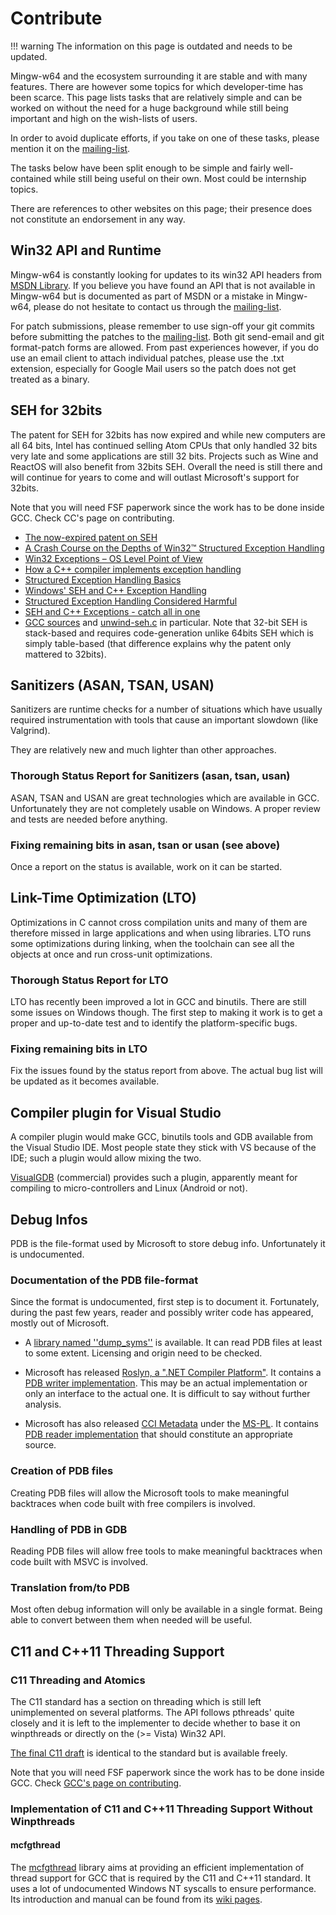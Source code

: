# Contribute

!!! warning
    The information on this page is outdated and needs to be updated.

Mingw-w64 and the ecosystem surrounding it are stable and with many features.
There are however some topics for which developer-time has been scarce. This
page lists tasks that are relatively simple and can be worked on without the
need for a huge background while still being important and high on the
wish-lists of users.

In order to avoid duplicate efforts, if you take on one of these tasks, please
mention it on the
[mailing-list](http://lists.sourceforge.net/mailman/listinfo/mingw-w64-public).

The tasks below have been split enough to be simple and fairly well-contained
while still being useful on their own. Most could be internship topics.

There are references to other websites on this page; their presence does not
constitute an endorsement in any way.

## Win32 API and Runtime

Mingw-w64 is constantly looking for updates to its win32 API headers from [MSDN
Library](https://msdn.microsoft.com/en-us/library/). If you believe you have
found an API that is not available in Mingw-w64 but is documented as part of
MSDN or a mistake in Mingw-w64, please do not hesitate to contact us through the
[mailing-list](http://lists.sourceforge.net/mailman/listinfo/mingw-w64-public).

For patch submissions, please remember to use sign-off your git commits before
submitting the patches to the
[mailing-list](http://lists.sourceforge.net/mailman/listinfo/mingw-w64-public).
Both git send-email and git format-patch forms are allowed. From past
experiences however, if you do use an email client to attach individual patches,
please use the .txt extension, especially for Google Mail users so the patch
does not get treated as a binary.

## SEH for 32bits

The patent for SEH for 32bits has now expired and while new computers
are all 64 bits, Intel has continued selling Atom CPUs that only handled
32 bits very late and some applications are still 32 bits. Projects such
as Wine and ReactOS will also benefit from 32bits SEH. Overall the need
is still there and will continue for years to come and will outlast
Microsoft's support for 32bits.

Note that you will need FSF paperwork since the work has to be done
inside GCC. Check CC's page on contributing.

- [The now-expired patent on SEH](http://www.google.com/patents/US5628016)
- [A Crash Course on the Depths of Win32™ Structured Exception Handling](http://www.microsoft.com/msj/0197/exception/exception.aspx)
- [Win32 Exceptions – OS Level Point of View](http://www.codeproject.com/Articles/82701/Win-Exceptions-OS-Level-Point-of-View)
- [How a C++ compiler implements exception handling](http://www.codeproject.com/Articles/2126/How-a-C-compiler-implements-exception-handling)
- [Structured Exception Handling Basics](http://www.gamedev.net/page/resources/_/technical/general-programming/structured-exception-handling-basics-r1272)
- [Windows' SEH and C++ Exception Handling](http://www.gamedev.net/page/resources/_/technical/general-programming/windows-seh-and-c-exception-handling-r1291)
- [Structured Exception Handling Considered Harmful](http://blogs.msdn.com/b/larryosterman/archive/2004/09/10/228068.aspx)
- [SEH and C++ Exceptions - catch all in one](http://www.codeproject.com/Articles/422/SEH-and-C-Exceptions-catch-all-in-one)
- [GCC sources](https://gcc.gnu.org/git/?p=gcc.git) and
  [unwind-seh.c](https://gcc.gnu.org/git/?p=gcc.git;a=blob;f=libgcc/unwind-seh.c;hb=HEAD)
  in particular. Note that 32-bit SEH is stack-based and requires
  code-generation unlike 64bits SEH which is simply table-based (that difference
  explains why the patent only mattered to 32bits).

## Sanitizers (ASAN, TSAN, USAN)

Sanitizers are runtime checks for a number of situations which have
usually required instrumentation with tools that cause an important
slowdown (like Valgrind).

They are relatively new and much lighter than other approaches.

### Thorough Status Report for Sanitizers (asan, tsan, usan)

ASAN, TSAN and USAN are great technologies which are available in GCC.
Unfortunately they are not completely usable on Windows. A proper review
and tests are needed before anything.

### Fixing remaining bits in asan, tsan or usan (see above)

Once a report on the status is available, work on it can be started.

## Link-Time Optimization (LTO)

Optimizations in C cannot cross compilation units and many of them are
therefore missed in large applications and when using libraries. LTO
runs some optimizations during linking, when the toolchain can see all
the objects at once and run cross-unit optimizations.

### Thorough Status Report for LTO

LTO has recently been improved a lot in GCC and binutils. There are
still some issues on Windows though. The first step to making it work is
to get a proper and up-to-date test and to identify the
platform-specific bugs.

### Fixing remaining bits in LTO

Fix the issues found by the status report from above. The actual bug
list will be updated as it becomes available.

## Compiler plugin for Visual Studio

A compiler plugin would make GCC, binutils tools and GDB available from
the Visual Studio IDE. Most people state they stick with VS because of
the IDE; such a plugin would allow mixing the two.

[VisualGDB](http://www.visualgdb.com/) (commercial) provides such a plugin,
apparently meant for compiling to micro-controllers and Linux (Android or not).

## Debug Infos

PDB is the file-format used by Microsoft to store debug info.
Unfortunately it is undocumented.

### Documentation of the PDB file-format

Since the format is undocumented, first step is to document it.
Fortunately, during the past few years, reader and possibly writer code
has appeared, mostly out of Microsoft.

- A [library named ''dump_syms''](https://github.com/luser/dump_syms.git) is
  available. It can read PDB files at least to some extent. Licensing and origin
  need to be checked.

- Microsoft has released [Roslyn, a ".NET Compiler
  Platform"](http://roslyn.codeplex.com/). It contains a [PDB writer
  implementation](https://roslyn.codeplex.com/SourceControl/latest#Src/Compilers/Core/Portable/PEWriter/PdbWriter.cs).
  This may be an actual implementation or only an interface to the actual one.
  It is difficult to say without further analysis.

- Microsoft has also released [CCI Metadata](http://ccimetadata.codeplex.com/)
  under the [MS-PL](http://opensource.org/licenses/ms-pl.html). It contains [PDB
  reader
  implementation](http://ccimetadata.codeplex.com/SourceControl/latest#Sources/PdbReader/)
  that should constitute an appropriate source.

### Creation of PDB files

Creating PDB files will allow the Microsoft tools to make meaningful
backtraces when code built with free compilers is involved.

### Handling of PDB in GDB

Reading PDB files will allow free tools to make meaningful backtraces
when code built with MSVC is involved.

### Translation from/to PDB

Most often debug information will only be available in a single format. Being
able to convert between them when needed will be useful.

## C11 and C++11 Threading Support

### C11 Threading and Atomics

The C11 standard has a section on threading which is still left unimplemented on
several platforms. The API follows pthreads' quite closely and it is left to the
implementer to decide whether to base it on winpthreads or directly on the (>=
Vista) Win32 API.

[The final C11 draft](http://www.open-std.org/jtc1/sc22/wg14/www/docs/n1570.pdf)
is identical to the standard but is available freely.

Note that you will need FSF paperwork since the work has to be done inside GCC.
Check [GCC's page on contributing](https://gcc.gnu.org/contribute.html).

### Implementation of C11 and C++11 Threading Support Without Winpthreads

#### mcfgthread

The [mcfgthread](https://github.com/lhmouse/mcfgthread) library aims at
providing an efficient implementation of thread support for GCC that is required
by the C11 and C++11 standard. It uses a lot of undocumented Windows NT syscalls
to ensure performance. Its introduction and manual can be found from its [wiki
pages](https://github.com/lhmouse/mcfgthread/wiki).
